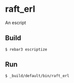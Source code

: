raft_erl
=====

An escript

Build
-----

    $ rebar3 escriptize

Run
---

    $ _build/default/bin/raft_erl
